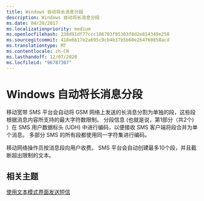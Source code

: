 ```yaml
---
title: Windows 自动将长消息分段
description: Windows 自动将长消息分段
ms.date: 04/20/2017
ms.localizationpriority: medium
ms.openlocfilehash: 238d91df77ccc186703f95303f8d2e814349e258
ms.sourcegitcommit: 418e6617e2a695c9cb4b37b5b60e264760858acd
ms.translationtype: MT
ms.contentlocale: zh-CN
ms.lasthandoff: 12/07/2020
ms.locfileid: "96787307"
---
```

# <a name="windows-automatically-segments-long-messages"></a>Windows 自动将长消息分段


移动宽带 SMS 平台会自动将 GSM 网络上发送的长消息分割为单独的段，这些段根据消息内容所支持的最大字符数限制。 分段信息 (也就是说，第1部分（共2个) ）在 SMS 用户数据标头 (UDH) 中进行编码，以便接收 SMS 客户端将段合并为单个消息。 多部分 SMS 的所有段都使用同一字符集进行编码。

移动网络操作员按消息段向用户收费。 SMS 平台会自动创建最多10个段，并且截断超出限制的文本。

## <a name="span-idrelated_topicsspanrelated-topics"></a><span id="related_topics"></span>相关主题


[使用文本模式界面发送短信](calculate-characters-and-segments-of-a-draft-sms.md)

 

 






